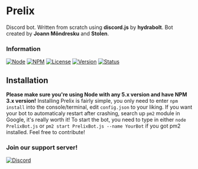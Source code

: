 # Prelix
Discord bot. Written from scratch using **discord.js** by **hydrabolt**. Bot created by **Joann Mõndresku** and **Stolen**.
### Information
[![Node](https://img.shields.io/badge/Node-5.x.x-green.svg)](http://nodejs.org)
[![NPM](https://img.shields.io/badge/NPM-3.x.x-blue.svg)](http://nodejs.org)
[![License](https://img.shields.io/badge/License-GPL--3.0-blue.svg)]()
[![Version](https://img.shields.io/badge/Version-1.0.0_alpha.2-yellow.svg)](https://github.com/SteamingMutt/WildBeast/releases)
[![Status](https://img.shields.io/badge/Status-Indev-yellow.svg)]()
## Installation
**Please make sure you're using Node with any 5.x version and have NPM 3.x version!**
Installing Prelix is fairly simple, you only need to enter `npm install` into the console/terminal, edit `config.json` to your liking.
If you want your bot to automaticaly restart after crashing, search up `pm2` module in Google, it's really worth it!
To start the bot, you need to type in either `node PrelixBot.js` or `pm2 start PrelixBot.js --name YourBot` if you got pm2 installed.
Feel free to contribute!

### Join our support server!
[![Discord](https://discordapp.com/api/servers/148473446236422144/widget.png?style=banner3)](https://discord.gg/0pPzG7d0M2hZsa7m)
